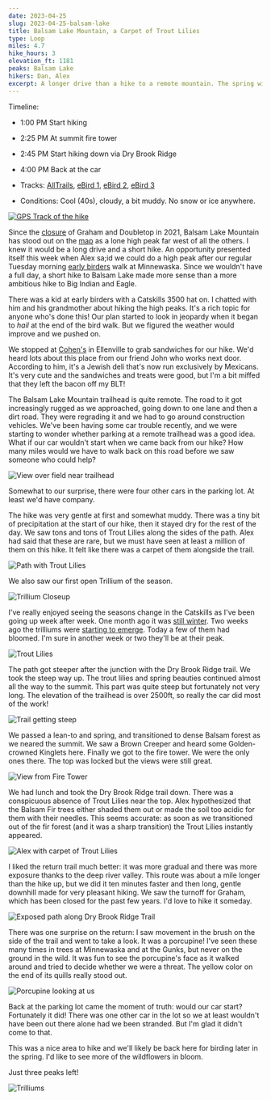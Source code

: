 ```yaml
---
date: 2023-04-25
slug: 2023-04-25-balsam-lake
title: Balsam Lake Mountain, a Carpet of Trout Lilies
type: Loop
miles: 4.7
hike_hours: 3
elevation_ft: 1181
peaks: Balsam Lake
hikers: Dan, Alex
excerpt: A longer drive than a hike to a remote mountain. The spring wildflowers are starting to come out, and we have an exciting encounter with a porcupine.
---
```




Timeline:

- 1:00 PM Start hiking
- 2:25 PM At summit fire tower
- 2:45 PM Start hiking down via Dry Brook Ridge
- 4:00 PM Back at the car

- Tracks: [AllTrails], [eBird 1], [eBird 2], [eBird 3]
- Conditions: Cool (40s), cloudy, a bit muddy. No snow or ice anywhere.

[![GPS Track of the hike]({{site.baseurl}}/assets/2023-04-25-balsam-lake/track.png)]({{site.baseurl}}/map/?hike=2023-04-25-balsam-lake)

Since the [closure] of Graham and Doubletop in 2021, Balsam Lake Mountain has stood out on the [map] as a lone high peak far west of all the others. I knew it would be a long drive and a short hike. An opportunity presented itself this week when Alex sa;id we could do a high peak after our regular Tuesday morning [early birders] walk at Minnewaska. Since we wouldn't have a full day, a short hike to Balsam Lake made more sense than a more ambitious hike to Big Indian and Eagle.

There was a kid at early birders with a Catskills 3500 hat on. I chatted with him and his grandmother about hiking the high peaks. It's a rich topic for anyone who's done this! Our plan started to look in jeopardy when it began to _hail_ at the end of the bird walk. But we figured the weather would improve and we pushed on.

We stopped at [Cohen's] in Ellenville to grab sandwiches for our hike. We'd heard lots about this place from our friend John who works next door. According to him, it's a Jewish deli that's now run exclusively by Mexicans. It's very cute and the sandwiches and treats were good, but I'm a bit miffed that they left the bacon off my BLT!

The Balsam Lake Mountain trailhead is quite remote. The road to it got increasingly rugged as we approached, going down to one lane and then a dirt road. They were regrading it and we had to go around construction vehicles. We've been having some car trouble recently, and we were starting to wonder whether parking at a remote trailhead was a good idea. What if our car wouldn't start when we came back from our hike? How many miles would we have to walk back on this road before we saw someone who could help?

![View over field near trailhead]({{site.baseurl}}/assets/2023-04-25-balsam-lake/view-over-field_5246.jpeg)

Somewhat to our surprise, there were four other cars in the parking lot. At least we'd have company.

The hike was very gentle at first and somewhat muddy. There was a tiny bit of precipitation at the start of our hike, then it stayed dry for the rest of the day. We saw tons and tons of Trout Lilies along the sides of the path. Alex had said that these are rare, but we must have seen at least a million of them on this hike. It felt like there was a carpet of them alongside the trail.

![Path with Trout Lilies]({{site.baseurl}}/assets/2023-04-25-balsam-lake/path-of-lilies_5249.jpeg)

We also saw our first open Trillium of the season.

![Trillium Closeup]({{site.baseurl}}/assets/2023-04-25-balsam-lake/trillium-closeup.jpeg)

I've really enjoyed seeing the seasons change in the Catskills as I've been going up week after week. One month ago it was [still winter]. Two weeks ago the trilliums were [starting to emerge]. Today a few of them had bloomed. I'm sure in another week or two they'll be at their peak.

![Trout Lilies]({{site.baseurl}}/assets/2023-04-25-balsam-lake/trout-lilies.jpeg)

The path got steeper after the junction with the Dry Brook Ridge trail. We took the steep way up. The trout lilies and spring beauties continued almost all the way to the summit. This part was quite steep but fortunately not very long. The elevation of the trailhead is over 2500ft, so really the car did most of the work!

![Trail getting steep]({{site.baseurl}}/assets/2023-04-25-balsam-lake/steep_5251.jpeg)

We passed a lean-to and spring, and transitioned to dense Balsam forest as we neared the summit. We saw a Brown Creeper and heard some Golden-crowned Kinglets here. Finally we got to the fire tower. We were the only ones there. The top was locked but the views were still great.

![View from Fire Tower]({{site.baseurl}}/assets/2023-04-25-balsam-lake/firetower-view_5258.jpeg)

We had lunch and took the Dry Brook Ridge trail down. There was a conspicuous absence of Trout Lilies near the top. Alex hypothesized that the Balsam Fir trees either shaded them out or made the soil too acidic for them with their needles. This seems accurate: as soon as we transitioned out of the fir forest (and it was a sharp transition) the Trout Lilies instantly appeared.

![Alex with carpet of Trout Lilies]({{site.baseurl}}/assets/2023-04-25-balsam-lake/alex-carpet_5254.jpeg)

<!-- There were a few differences in vegetation on this path: ramps, what else? -->

I liked the return trail much better: it was more gradual and there was more exposure thanks to the deep river valley. This route was about a mile longer than the hike up, but we did it ten minutes faster and then long, gentle downhill made for very pleasant hiking. We saw the turnoff for Graham, which has been closed for the past few years. I'd love to hike it someday.

![Exposed path along Dry Brook Ridge Trail]({{site.baseurl}}/assets/2023-04-25-balsam-lake/exposed-ridge-trail_5263.jpeg)

There was one surprise on the return: I saw movement in the brush on the side of the trail and went to take a look. It was a porcupine! I've seen these many times in trees at Minnewaska and at the Gunks, but never on the ground in the wild. It was fun to see the porcupine's face as it walked around and tried to decide whether we were a threat. The yellow color on the end of its quills really stood out.

![Porcupine looking at us]({{site.baseurl}}/assets/2023-04-25-balsam-lake/porcupine.jpeg)

Back at the parking lot came the moment of truth: would our car start? Fortunately it did! There was one other car in the lot so we at least wouldn't have been out there alone had we been stranded. But I'm glad it didn't come to that.

This was a nice area to hike and we'll likely be back here for birding later in the spring. I'd like to see more of the wildflowers in bloom.

Just three peaks left!

![Trilliums]({{site.baseurl}}/assets/2023-04-25-balsam-lake/trilliums.jpeg)

[cohen's]: https://www.cohensbakery.cafe/
[alltrails]: https://www.alltrails.com/explore/recording/afternoon-hike-at-balsam-lake-mountain-via-dry-brook-ridge-trail-21fe5b8
[closure]: http://catskill-3500-club.org/currentnews.html
[early birders]: https://parks.ny.gov/events/event.aspx?e=127-35744.0
[map]: /catskills/map/
[still winter]: /catskills/2023/03/21/2023-03-21-bearpen-vly.html
[starting to emerge]: /catskills/2023/04/15/2023-04-15-spruceton.html
[ebird 1]: https://ebird.org/atlasny/checklist/S135086400
[ebird 2]: https://ebird.org/atlasny/checklist/S135086334
[ebird 3]: https://ebird.org/atlasny/checklist/S135086178
